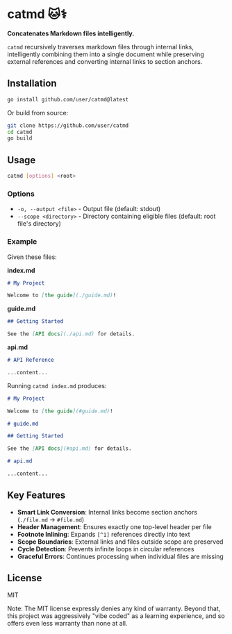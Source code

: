 # catmd 🐱‍⚕️

**Concatenates Markdown files intelligently.**

`catmd` recursively traverses markdown files through internal links, intelligently
combining them into a single document while preserving external references and
converting internal links to section anchors.

## Installation

```bash
go install github.com/user/catmd@latest
```

Or build from source:

```bash
git clone https://github.com/user/catmd
cd catmd
go build
```

## Usage

```bash
catmd [options] <root>
```

### Options

- `-o, --output <file>` - Output file (default: stdout)
- `--scope <directory>` - Directory containing eligible files (default: root file's directory)

### Example

Given these files:

**index.md**
```markdown
# My Project

Welcome to [the guide](./guide.md)!
```

**guide.md**
```markdown
## Getting Started

See the [API docs](./api.md) for details.
```

**api.md**
```markdown
# API Reference

...content...
```

Running `catmd index.md` produces:

```markdown
# My Project

Welcome to [the guide](#guide.md)!

# guide.md

## Getting Started

See the [API docs](#api.md) for details.

# api.md

...content...
```

## Key Features

- **Smart Link Conversion**: Internal links become section anchors (`./file.md` → `#file.md`)
- **Header Management**: Ensures exactly one top-level header per file
- **Footnote Inlining**: Expands `[^1]` references directly into text
- **Scope Boundaries**: External links and files outside scope are preserved
- **Cycle Detection**: Prevents infinite loops in circular references
- **Graceful Errors**: Continues processing when individual files are missing

## License

MIT

Note: The MIT license expressly denies any kind of warranty. Beyond that, this
project was aggressively "vibe coded" as a learning experience, and so offers
even less warranty than none at all.
